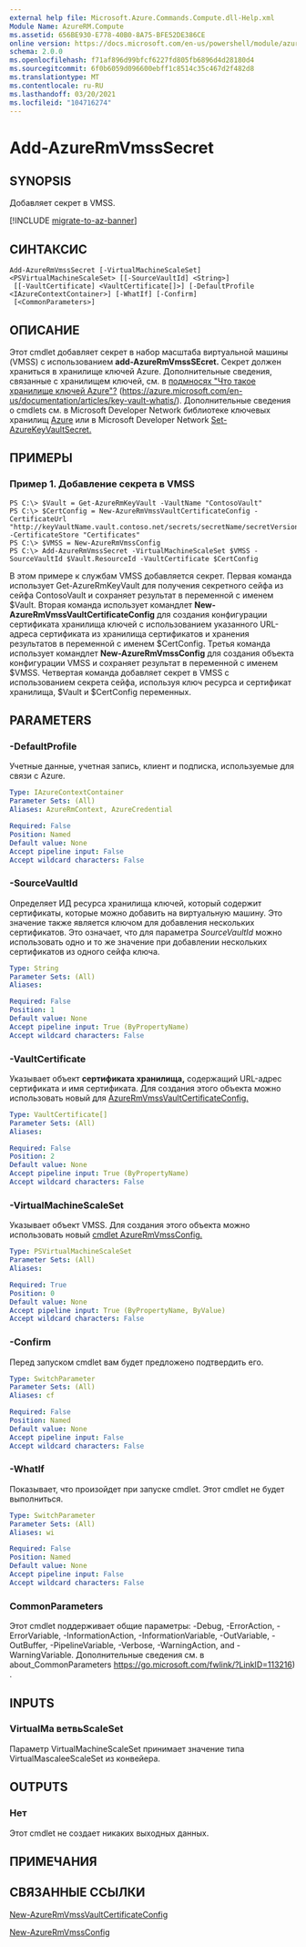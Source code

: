 ```yaml
---
external help file: Microsoft.Azure.Commands.Compute.dll-Help.xml
Module Name: AzureRM.Compute
ms.assetid: 656BE930-E778-40B0-8A75-BFE52DE386CE
online version: https://docs.microsoft.com/en-us/powershell/module/azurerm.compute/add-azurermvmsssecret
schema: 2.0.0
ms.openlocfilehash: f71af896d99bfcf6227fd805fb6896d4d28180d4
ms.sourcegitcommit: 6f0b6059d096600ebff1c8514c35c467d2f482d8
ms.translationtype: MT
ms.contentlocale: ru-RU
ms.lasthandoff: 03/20/2021
ms.locfileid: "104716274"
---
```

# Add-AzureRmVmssSecret

## SYNOPSIS
Добавляет секрет в VMSS.

[!INCLUDE [migrate-to-az-banner](../../includes/migrate-to-az-banner.md)]

## СИНТАКСИС

```
Add-AzureRmVmssSecret [-VirtualMachineScaleSet] <PSVirtualMachineScaleSet> [[-SourceVaultId] <String>]
 [[-VaultCertificate] <VaultCertificate[]>] [-DefaultProfile <IAzureContextContainer>] [-WhatIf] [-Confirm]
 [<CommonParameters>]
```

## ОПИСАНИЕ
Этот cmdlet добавляет секрет в набор масштаба виртуальной машины (VMSS) с использованием **add-AzureRmVmssSEcret.**
Секрет должен храниться в хранилище ключей Azure.
Дополнительные сведения, связанные с хранилищем ключей, см. в [подмносях "Что такое хранилище ключей Azure"?](https://azure.microsoft.com/en-us/documentation/articles/key-vault-whatis/) (https://azure.microsoft.com/en-us/documentation/articles/key-vault-whatis/).
Дополнительные сведения о cmdlets см. в Microsoft Developer Network библиотеке ключевых хранилищ [Azure](/powershell/module/azurerm.keyvault/) или в Microsoft Developer Network [Set-AzureKeyVaultSecret.](/powershell/module/azurerm.keyvault/set-azurekeyvaultsecret)

## ПРИМЕРЫ

### Пример 1. Добавление секрета в VMSS
```
PS C:\> $Vault = Get-AzureRmKeyVault -VaultName "ContosoVault"
PS C:\> $CertConfig = New-AzureRmVmssVaultCertificateConfig -CertificateUrl "http://keyVaultName.vault.contoso.net/secrets/secretName/secretVersion" -CertificateStore "Certificates"
PS C:\> $VMSS = New-AzureRmVmssConfig
PS C:\> Add-AzureRmVmssSecret -VirtualMachineScaleSet $VMSS -SourceVaultId $Vault.ResourceId -VaultCertificate $CertConfig
```

В этом примере к службам VMSS добавляется секрет.
Первая команда использует Get-AzureRmKeyVault для получения секретного сейфа из сейфа ContosoVault и сохраняет результат в переменной с именем $Vault.
Вторая команда использует командлет **New-AzureRmVmssVaultCertificateConfig** для создания конфигурации сертификата хранилища ключей с использованием указанного URL-адреса сертификата из хранилища сертификатов и хранения результатов в переменной с именем $CertConfig.
Третья команда использует командлет **New-AzureRmVmssConfig** для создания объекта конфигурации VMSS и сохраняет результат в переменной с именем $VMSS.
Четвертая команда добавляет секрет в VMSS с использованием секрета сейфа, используя ключ ресурса и сертификат хранилища, $Vault и $CertConfig переменных.

## PARAMETERS

### -DefaultProfile
Учетные данные, учетная запись, клиент и подписка, используемые для связи с Azure.

```yaml
Type: IAzureContextContainer
Parameter Sets: (All)
Aliases: AzureRmContext, AzureCredential

Required: False
Position: Named
Default value: None
Accept pipeline input: False
Accept wildcard characters: False
```

### -SourceVaultId
Определяет ИД ресурса хранилища ключей, который содержит сертификаты, которые можно добавить на виртуальную машину.
Это значение также является ключом для добавления нескольких сертификатов.
Это означает, что для параметра *SourceVaultId* можно использовать одно и то же значение при добавлении нескольких сертификатов из одного сейфа ключа.

```yaml
Type: String
Parameter Sets: (All)
Aliases:

Required: False
Position: 1
Default value: None
Accept pipeline input: True (ByPropertyName)
Accept wildcard characters: False
```

### -VaultCertificate
Указывает объект **сертификата хранилища,** содержащий URL-адрес сертификата и имя сертификата.
Для создания этого объекта можно использовать новый для [AzureRmVmssVaultCertificateConfig.](./New-AzureRmVmssVaultCertificateConfig.md)

```yaml
Type: VaultCertificate[]
Parameter Sets: (All)
Aliases:

Required: False
Position: 2
Default value: None
Accept pipeline input: True (ByPropertyName)
Accept wildcard characters: False
```

### -VirtualMachineScaleSet
Указывает объект VMSS.
Для создания этого объекта можно использовать новый [cmdlet AzureRmVmssConfig.](./New-AzureRmVmssConfig.md)

```yaml
Type: PSVirtualMachineScaleSet
Parameter Sets: (All)
Aliases:

Required: True
Position: 0
Default value: None
Accept pipeline input: True (ByPropertyName, ByValue)
Accept wildcard characters: False
```

### -Confirm
Перед запуском cmdlet вам будет предложено подтвердить его.

```yaml
Type: SwitchParameter
Parameter Sets: (All)
Aliases: cf

Required: False
Position: Named
Default value: None
Accept pipeline input: False
Accept wildcard characters: False
```

### -WhatIf
Показывает, что произойдет при запуске cmdlet. Этот cmdlet не будет выполниться.

```yaml
Type: SwitchParameter
Parameter Sets: (All)
Aliases: wi

Required: False
Position: Named
Default value: None
Accept pipeline input: False
Accept wildcard characters: False
```

### CommonParameters
Этот cmdlet поддерживает общие параметры: -Debug, -ErrorAction, -ErrorVariable, -InformationAction, -InformationVariable, -OutVariable, -OutBuffer, -PipelineVariable, -Verbose, -WarningAction, and -WarningVariable. Дополнительные сведения см. в about_CommonParameters https://go.microsoft.com/fwlink/?LinkID=113216) .

## INPUTS

### VirtualMa ветвьScaleSet
Параметр VirtualMachineScaleSet принимает значение типа VirtualMascaleeScaleSet из конвейера.

## OUTPUTS

### Нет
Этот cmdlet не создает никаких выходных данных.

## ПРИМЕЧАНИЯ

## СВЯЗАННЫЕ ССЫЛКИ

[New-AzureRmVmssVaultCertificateConfig](./New-AzureRmVmssVaultCertificateConfig.md)

[New-AzureRmVmssConfig](./New-AzureRmVmssConfig.md)
